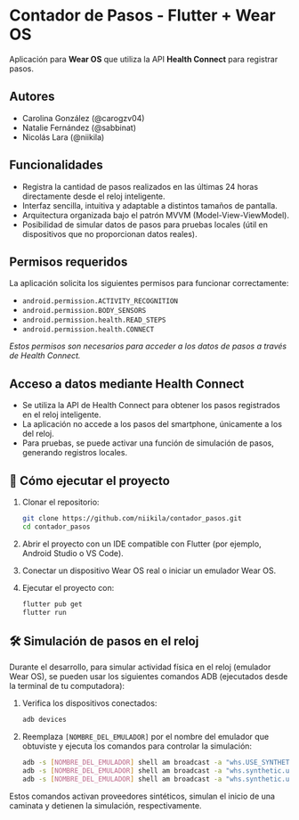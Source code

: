 # Contador de Pasos - Flutter + Wear OS

Aplicación para **Wear OS** que utiliza la API **Health Connect** para registrar pasos.

## Autores
- Carolina González (@carogzv04)
- Natalie Fernández (@sabbinat)
- Nicolás Lara (@niikila)

## Funcionalidades
- Registra la cantidad de pasos realizados en las últimas 24 horas directamente desde el reloj inteligente.
- Interfaz sencilla, intuitiva y adaptable a distintos tamaños de pantalla.
- Arquitectura organizada bajo el patrón MVVM (Model-View-ViewModel).
- Posibilidad de simular datos de pasos para pruebas locales (útil en dispositivos que no proporcionan datos reales).

## Permisos requeridos
La aplicación solicita los siguientes permisos para funcionar correctamente:

- `android.permission.ACTIVITY_RECOGNITION`
- `android.permission.BODY_SENSORS`
- `android.permission.health.READ_STEPS`
- `android.permission.health.CONNECT`

*Estos permisos son necesarios para acceder a los datos de pasos a través de Health Connect.*

## Acceso a datos mediante Health Connect
- Se utiliza la API de Health Connect para obtener los pasos registrados en el reloj inteligente.
- La aplicación no accede a los pasos del smartphone, únicamente a los del reloj.
- Para pruebas, se puede activar una función de simulación de pasos, generando registros locales.

## 🚀 Cómo ejecutar el proyecto

1. Clonar el repositorio:

    ```bash
    git clone https://github.com/niikila/contador_pasos.git
    cd contador_pasos
    ```

2. Abrir el proyecto con un IDE compatible con Flutter (por ejemplo, Android Studio o VS Code).

3. Conectar un dispositivo Wear OS real o iniciar un emulador Wear OS.

4. Ejecutar el proyecto con:

    ```bash
    flutter pub get
    flutter run
    ```

## 🛠 Simulación de pasos en el reloj

Durante el desarrollo, para simular actividad física en el reloj (emulador Wear OS), se pueden usar los siguientes comandos ADB (ejecutados desde la terminal de tu computadora):

1. Verifica los dispositivos conectados:

    ```bash
    adb devices
    ```

2. Reemplaza `[NOMBRE_DEL_EMULADOR]` por el nombre del emulador que obtuviste y ejecuta los comandos para controlar la simulación:

    ```bash
    adb -s [NOMBRE_DEL_EMULADOR] shell am broadcast -a "whs.USE_SYNTHETIC_PROVIDERS" com.google.android.wearable.healthservices
    adb -s [NOMBRE_DEL_EMULADOR] shell am broadcast -a "whs.synthetic.user.START_WALKING" com.google.android.wearable.healthservices
    adb -s [NOMBRE_DEL_EMULADOR] shell am broadcast -a "whs.synthetic.user.STOP_EXERCISE" com.google.android.wearable.healthservices
    ```

Estos comandos activan proveedores sintéticos, simulan el inicio de una caminata y detienen la simulación, respectivamente.
